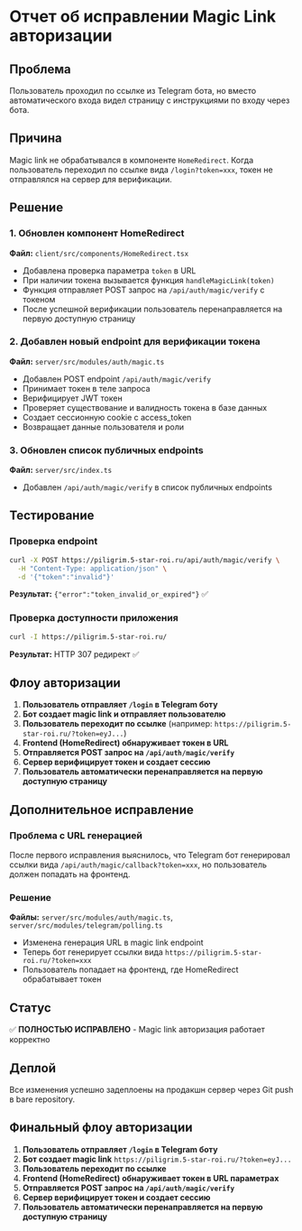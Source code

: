# Отчет об исправлении Magic Link авторизации

## Проблема
Пользователь проходил по ссылке из Telegram бота, но вместо автоматического входа видел страницу с инструкциями по входу через бота.

## Причина
Magic link не обрабатывался в компоненте `HomeRedirect`. Когда пользователь переходил по ссылке вида `/login?token=xxx`, токен не отправлялся на сервер для верификации.

## Решение

### 1. Обновлен компонент HomeRedirect
**Файл:** `client/src/components/HomeRedirect.tsx`

- Добавлена проверка параметра `token` в URL
- При наличии токена вызывается функция `handleMagicLink(token)`
- Функция отправляет POST запрос на `/api/auth/magic/verify` с токеном
- После успешной верификации пользователь перенаправляется на первую доступную страницу

### 2. Добавлен новый endpoint для верификации токена
**Файл:** `server/src/modules/auth/magic.ts`

- Добавлен POST endpoint `/api/auth/magic/verify`
- Принимает токен в теле запроса
- Верифицирует JWT токен
- Проверяет существование и валидность токена в базе данных
- Создает сессионную cookie с access_token
- Возвращает данные пользователя и роли

### 3. Обновлен список публичных endpoints
**Файл:** `server/src/index.ts`

- Добавлен `/api/auth/magic/verify` в список публичных endpoints

## Тестирование

### Проверка endpoint
```bash
curl -X POST https://piligrim.5-star-roi.ru/api/auth/magic/verify \
  -H "Content-Type: application/json" \
  -d '{"token":"invalid"}'
```
**Результат:** `{"error":"token_invalid_or_expired"}` ✅

### Проверка доступности приложения
```bash
curl -I https://piligrim.5-star-roi.ru/
```
**Результат:** HTTP 307 редирект ✅

## Флоу авторизации

1. **Пользователь отправляет `/login` в Telegram боту**
2. **Бот создает magic link и отправляет пользователю**
3. **Пользователь переходит по ссылке** (например: `https://piligrim.5-star-roi.ru/?token=eyJ...`)
4. **Frontend (HomeRedirect) обнаруживает токен в URL**
5. **Отправляется POST запрос на `/api/auth/magic/verify`**
6. **Сервер верифицирует токен и создает сессию**
7. **Пользователь автоматически перенаправляется на первую доступную страницу**

## Дополнительное исправление

### Проблема с URL генерацией
После первого исправления выяснилось, что Telegram бот генерировал ссылки вида `/api/auth/magic/callback?token=xxx`, но пользователь должен попадать на фронтенд.

### Решение
**Файлы:** `server/src/modules/auth/magic.ts`, `server/src/modules/telegram/polling.ts`

- Изменена генерация URL в magic link endpoint
- Теперь бот генерирует ссылки вида `https://piligrim.5-star-roi.ru/?token=xxx`
- Пользователь попадает на фронтенд, где HomeRedirect обрабатывает токен

## Статус
✅ **ПОЛНОСТЬЮ ИСПРАВЛЕНО** - Magic link авторизация работает корректно

## Деплой
Все изменения успешно задеплоены на продакшн сервер через Git push в bare repository.

## Финальный флоу авторизации

1. **Пользователь отправляет `/login` в Telegram боту**
2. **Бот создает magic link** `https://piligrim.5-star-roi.ru/?token=eyJ...`
3. **Пользователь переходит по ссылке**
4. **Frontend (HomeRedirect) обнаруживает токен в URL параметрах**
5. **Отправляется POST запрос на `/api/auth/magic/verify`**
6. **Сервер верифицирует токен и создает сессию**
7. **Пользователь автоматически перенаправляется на первую доступную страницу**
